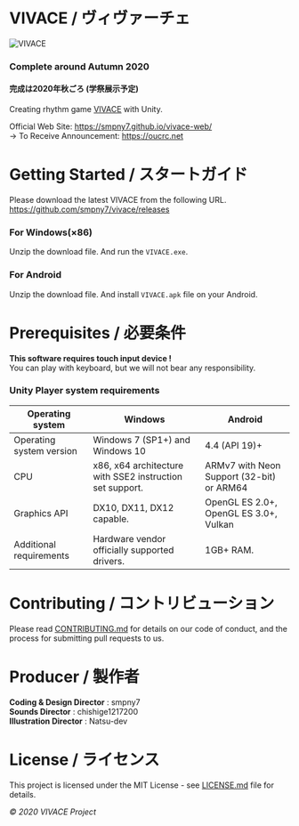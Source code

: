 # VIVACE / ヴィヴァーチェ

![VIVACE](https://raw.githubusercontent.com/smpny7/vivace/master/screenshot.jpg)

### Complete around Autumn 2020
#### 完成は2020年秋ごろ (学祭展示予定)
Creating rhythm game [VIVACE](https://smpny7.github.io/vivace-web/) with Unity.<br />

Official Web Site: <https://smpny7.github.io/vivace-web/><br />
-> To Receive Announcement: <https://oucrc.net>


# Getting Started / スタートガイド

Please download the latest VIVACE from the following URL.<br />
<https://github.com/smpny7/vivace/releases>

### For Windows(×86)
Unzip the download file.
And run the `VIVACE.exe`.

### For Android
Unzip the download file.
And install `VIVACE.apk` file on your Android.


# Prerequisites / 必要条件

**This software requires touch input device !**<br />
You can play with keyboard, but we will not bear any responsibility.


### Unity Player system requirements
|  Operating system  |  Windows  |  Android  |
| ---- | ---- | ---- |
|  Operating system version  |  Windows 7 (SP1+) and Windows 10  |  4.4 (API 19)+  |
|  CPU  |  x86, x64 architecture with SSE2 instruction set support.  |  ARMv7 with Neon Support (32-bit) or ARM64  |
|  Graphics API  |  DX10, DX11, DX12 capable.  |  OpenGL ES 2.0+, OpenGL ES 3.0+, Vulkan  |
|  Additional requirements  |  Hardware vendor officially supported drivers.  |  1GB+ RAM.  |


# Contributing / コントリビューション

Please read [CONTRIBUTING.md](https://github.com/smpny7/vivace/blob/master/CONTRIBUTION.md) for details on our code of conduct, and the process for submitting pull requests to us.


# Producer / 製作者

**Coding & Design Director** : smpny7<br />
**Sounds Director** : chishige1217200<br />
**Illustration Director** : Natsu-dev<br />


# License / ライセンス

This project is licensed under the MIT License - see  [LICENSE.md](https://github.com/smpny7/vivace/blob/master/LICENCE) file for details.

*©︎ 2020 VIVACE Project*
